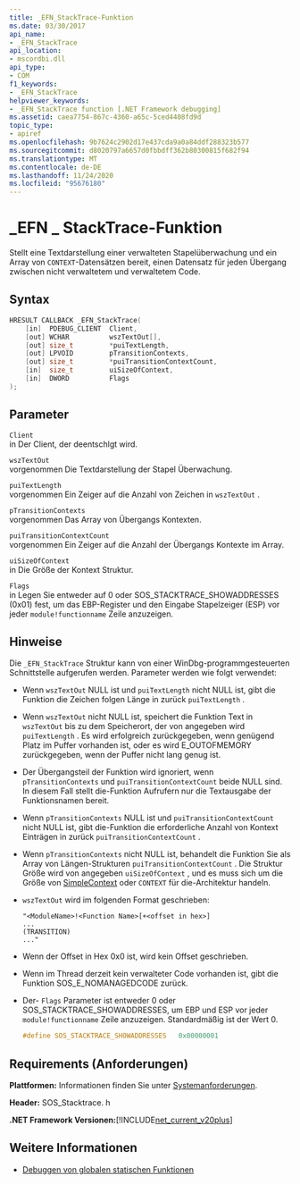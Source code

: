 ```yaml
---
title: _EFN_StackTrace-Funktion
ms.date: 03/30/2017
api_name:
- _EFN_StackTrace
api_location:
- mscordbi.dll
api_type:
- COM
f1_keywords:
- _EFN_StackTrace
helpviewer_keywords:
- _EFN_StackTrace function [.NET Framework debugging]
ms.assetid: caea7754-867c-4360-a65c-5ced4408fd9d
topic_type:
- apiref
ms.openlocfilehash: 9b7624c2902d17e437cda9a0a84ddf288323b577
ms.sourcegitcommit: d8020797a6657d0fbbdff362b80300815f682f94
ms.translationtype: MT
ms.contentlocale: de-DE
ms.lasthandoff: 11/24/2020
ms.locfileid: "95676180"
---
```

# <a name="_efn_stacktrace-function"></a>\_EFN \_ StackTrace-Funktion

Stellt eine Textdarstellung einer verwalteten Stapelüberwachung und ein Array von `CONTEXT`-Datensätzen bereit, einen Datensatz für jeden Übergang zwischen nicht verwaltetem und verwaltetem Code.  
  
## <a name="syntax"></a>Syntax  
  
```cpp  
HRESULT CALLBACK _EFN_StackTrace(  
    [in]  PDEBUG_CLIENT  Client,  
    [out] WCHAR          wszTextOut[],  
    [out] size_t         *puiTextLength,  
    [out] LPVOID         pTransitionContexts,  
    [out] size_t         *puiTransitionContextCount,  
    [in]  size_t         uiSizeOfContext,  
    [in]  DWORD          Flags  
);  
```  
  
## <a name="parameters"></a>Parameter  

 `Client`  
 in Der Client, der deentschlgt wird.  
  
 `wszTextOut`  
 vorgenommen Die Textdarstellung der Stapel Überwachung.  
  
 `puiTextLength`  
 vorgenommen Ein Zeiger auf die Anzahl von Zeichen in `wszTextOut` .  
  
 `pTransitionContexts`  
 vorgenommen Das Array von Übergangs Kontexten.  
  
 `puiTransitionContextCount`  
 vorgenommen Ein Zeiger auf die Anzahl der Übergangs Kontexte im Array.  
  
 `uiSizeOfContext`  
 in Die Größe der Kontext Struktur.  
  
 `Flags`  
 in Legen Sie entweder auf 0 oder SOS_STACKTRACE_SHOWADDRESSES (0x01) fest, um das EBP-Register und den Eingabe Stapelzeiger (ESP) vor jeder `module!functionname` Zeile anzuzeigen.  
  
## <a name="remarks"></a>Hinweise  

 Die `_EFN_StackTrace` Struktur kann von einer WinDbg-programmgesteuerten Schnittstelle aufgerufen werden. Parameter werden wie folgt verwendet:  
  
- Wenn `wszTextOut` NULL ist und `puiTextLength` nicht NULL ist, gibt die Funktion die Zeichen folgen Länge in zurück `puiTextLength` .  
  
- Wenn `wszTextOut` nicht NULL ist, speichert die Funktion Text in `wszTextOut` bis zu dem Speicherort, der von angegeben wird `puiTextLength` . Es wird erfolgreich zurückgegeben, wenn genügend Platz im Puffer vorhanden ist, oder es wird E_OUTOFMEMORY zurückgegeben, wenn der Puffer nicht lang genug ist.  
  
- Der Übergangsteil der Funktion wird ignoriert, wenn `pTransitionContexts` und `puiTransitionContextCount` beide NULL sind. In diesem Fall stellt die-Funktion Aufrufern nur die Textausgabe der Funktionsnamen bereit.  
  
- Wenn `pTransitionContexts` NULL ist und `puiTransitionContextCount` nicht NULL ist, gibt die-Funktion die erforderliche Anzahl von Kontext Einträgen in zurück `puiTransitionContextCount` .  
  
- Wenn `pTransitionContexts` nicht NULL ist, behandelt die Funktion Sie als Array von Längen-Strukturen `puiTransitionContextCount` . Die Struktur Größe wird von angegeben `uiSizeOfContext` , und es muss sich um die Größe von [SimpleContext](stacktrace-simplecontext-structure.md) oder `CONTEXT` für die-Architektur handeln.  
  
- `wszTextOut` wird im folgenden Format geschrieben:  
  
    ```output  
    "<ModuleName>!<Function Name>[+<offset in hex>]  
    ...  
    (TRANSITION)  
    ..."  
    ```  
  
- Wenn der Offset in Hex 0x0 ist, wird kein Offset geschrieben.  
  
- Wenn im Thread derzeit kein verwalteter Code vorhanden ist, gibt die Funktion SOS_E_NOMANAGEDCODE zurück.  
  
- Der- `Flags` Parameter ist entweder 0 oder SOS_STACKTRACE_SHOWADDRESSES, um EBP und ESP vor jeder `module!functionname` Zeile anzuzeigen. Standardmäßig ist der Wert 0.  
  
    ```cpp  
    #define SOS_STACKTRACE_SHOWADDRESSES   0x00000001  
    ```  
  
## <a name="requirements"></a>Requirements (Anforderungen)  

 **Plattformen:** Informationen finden Sie unter [Systemanforderungen](../../get-started/system-requirements.md).  
  
 **Header:** SOS_Stacktrace. h  
  
 **.NET Framework Versionen:**[!INCLUDE[net_current_v20plus](../../../../includes/net-current-v20plus-md.md)]  
  
## <a name="see-also"></a>Weitere Informationen

- [Debuggen von globalen statischen Funktionen](debugging-global-static-functions.md)
